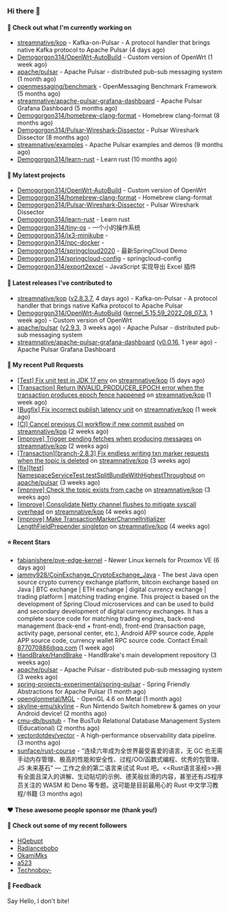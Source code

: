 ### Hi there 👋

#### 👷 Check out what I'm currently working on

- [streamnative/kop](https://github.com/streamnative/kop) - Kafka-on-Pulsar - A protocol handler that brings native Kafka protocol to Apache Pulsar (4 days ago)
- [Demogorgon314/OpenWrt-AutoBuild](https://github.com/Demogorgon314/OpenWrt-AutoBuild) - Custom version of OpenWrt (1 week ago)
- [apache/pulsar](https://github.com/apache/pulsar) - Apache Pulsar - distributed pub-sub messaging system (1 month ago)
- [openmessaging/benchmark](https://github.com/openmessaging/benchmark) - OpenMessaging Benchmark Framework (5 months ago)
- [streamnative/apache-pulsar-grafana-dashboard](https://github.com/streamnative/apache-pulsar-grafana-dashboard) - Apache Pulsar Grafana Dashboard (5 months ago)
- [Demogorgon314/homebrew-clang-format](https://github.com/Demogorgon314/homebrew-clang-format) - Homebrew clang-format (8 months ago)
- [Demogorgon314/Pulsar-Wireshark-Dissector](https://github.com/Demogorgon314/Pulsar-Wireshark-Dissector) - Pulsar Wireshark Dissector (8 months ago)
- [streamnative/examples](https://github.com/streamnative/examples) - Apache Pulsar examples and demos (9 months ago)
- [Demogorgon314/learn-rust](https://github.com/Demogorgon314/learn-rust) - Learn rust (10 months ago)

#### 🌱 My latest projects

- [Demogorgon314/OpenWrt-AutoBuild](https://github.com/Demogorgon314/OpenWrt-AutoBuild) - Custom version of OpenWrt
- [Demogorgon314/homebrew-clang-format](https://github.com/Demogorgon314/homebrew-clang-format) - Homebrew clang-format
- [Demogorgon314/Pulsar-Wireshark-Dissector](https://github.com/Demogorgon314/Pulsar-Wireshark-Dissector) - Pulsar Wireshark Dissector
- [Demogorgon314/learn-rust](https://github.com/Demogorgon314/learn-rust) - Learn rust
- [Demogorgon314/tiny-os](https://github.com/Demogorgon314/tiny-os) - 一个小的操作系统
- [Demogorgon314/jx3-minikube](https://github.com/Demogorgon314/jx3-minikube) - 
- [Demogorgon314/npc-docker](https://github.com/Demogorgon314/npc-docker) - 
- [Demogorgon314/springcloud2020](https://github.com/Demogorgon314/springcloud2020) - 最新SpringCloud Demo
- [Demogorgon314/springcloud-config](https://github.com/Demogorgon314/springcloud-config) - springcloud-config 
- [Demogorgon314/export2excel](https://github.com/Demogorgon314/export2excel) - JavaScript 实现导出 Excel 插件

#### 🔭 Latest releases I've contributed to

- [streamnative/kop](https://github.com/streamnative/kop) ([v2.8.3.7](https://github.com/streamnative/kop/releases/tag/v2.8.3.7), 4 days ago) - Kafka-on-Pulsar - A protocol handler that brings native Kafka protocol to Apache Pulsar
- [Demogorgon314/OpenWrt-AutoBuild](https://github.com/Demogorgon314/OpenWrt-AutoBuild) ([kernel_5.15.59_2022_08_07_3](https://github.com/Demogorgon314/OpenWrt-AutoBuild/releases/tag/kernel_5.15.59_2022_08_07_3), 1 week ago) - Custom version of OpenWrt
- [apache/pulsar](https://github.com/apache/pulsar) ([v2.9.3](https://github.com/apache/pulsar/releases/tag/v2.9.3), 3 weeks ago) - Apache Pulsar - distributed pub-sub messaging system
- [streamnative/apache-pulsar-grafana-dashboard](https://github.com/streamnative/apache-pulsar-grafana-dashboard) ([v0.0.16](https://github.com/streamnative/apache-pulsar-grafana-dashboard/releases/tag/v0.0.16), 1 year ago) - Apache Pulsar Grafana Dashboard

#### 🔨 My recent Pull Requests

- [[Test] Fix unit test in JDK 17 env](https://github.com/streamnative/kop/pull/1450) on [streamnative/kop](https://github.com/streamnative/kop) (5 days ago)
- [[Transaction] Return INVALID_PRODUCER_EPOCH error when the transaction produces epoch fence happened](https://github.com/streamnative/kop/pull/1443) on [streamnative/kop](https://github.com/streamnative/kop) (1 week ago)
- [[Bugfix] Fix incorrect publish latency unit](https://github.com/streamnative/kop/pull/1441) on [streamnative/kop](https://github.com/streamnative/kop) (1 week ago)
- [[CI] Cancel previous CI workflow if new commit pushed](https://github.com/streamnative/kop/pull/1425) on [streamnative/kop](https://github.com/streamnative/kop) (2 weeks ago)
- [[improve] Trigger pending fetches when producing messages](https://github.com/streamnative/kop/pull/1423) on [streamnative/kop](https://github.com/streamnative/kop) (2 weeks ago)
- [[Transaction][branch-2.8.3] Fix endless writing txn marker requests when the topic is deleted](https://github.com/streamnative/kop/pull/1417) on [streamnative/kop](https://github.com/streamnative/kop) (3 weeks ago)
- [[fix][test] NamespaceServiceTest.testSplitBundleWithHighestThroughput](https://github.com/apache/pulsar/pull/16714) on [apache/pulsar](https://github.com/apache/pulsar) (3 weeks ago)
- [[improve] Check the topic exists from cache](https://github.com/streamnative/kop/pull/1414) on [streamnative/kop](https://github.com/streamnative/kop) (3 weeks ago)
- [[improve] Consolidate Netty channel flushes to mitigate syscall overhead](https://github.com/streamnative/kop/pull/1409) on [streamnative/kop](https://github.com/streamnative/kop) (4 weeks ago)
- [[improve] Make TransactionMarkerChannelInitializer LengthFieldPrepender singleton](https://github.com/streamnative/kop/pull/1408) on [streamnative/kop](https://github.com/streamnative/kop) (4 weeks ago)

#### ⭐ Recent Stars

- [fabianishere/pve-edge-kernel](https://github.com/fabianishere/pve-edge-kernel) - Newer Linux kernels for Proxmox VE (6 days ago)
- [jammy928/CoinExchange_CryptoExchange_Java](https://github.com/jammy928/CoinExchange_CryptoExchange_Java) - The best Java open source crypto currency exchange platform, bitcoin exchange based on Java | BTC exchange | ETH exchange | digital currency exchange | trading platform | matching trading engine. This project is based on the development of Spring Cloud microservices and can be used to build and secondary development of digital currency exchanges. It has a complete source code for matching trading engines, back-end management (back-end &#43; front-end), front-end (transaction page, activity page, personal center, etc.), Android APP source code, Apple APP source code, currency wallet RPC source code. Contact Email: 877070886@qq.com (1 week ago)
- [HandBrake/HandBrake](https://github.com/HandBrake/HandBrake) - HandBrake&#39;s main development repository  (3 weeks ago)
- [apache/pulsar](https://github.com/apache/pulsar) - Apache Pulsar - distributed pub-sub messaging system (3 weeks ago)
- [spring-projects-experimental/spring-pulsar](https://github.com/spring-projects-experimental/spring-pulsar) - Spring Friendly Abstractions for Apache Pulsar (1 month ago)
- [openglonmetal/MGL](https://github.com/openglonmetal/MGL) - OpenGL 4.6 on Metal (1 month ago)
- [skyline-emu/skyline](https://github.com/skyline-emu/skyline) - Run Nintendo Switch homebrew &amp; games on your Android device! (2 months ago)
- [cmu-db/bustub](https://github.com/cmu-db/bustub) - The BusTub Relational Database Management System (Educational) (2 months ago)
- [vectordotdev/vector](https://github.com/vectordotdev/vector) - A high-performance observability data pipeline. (3 months ago)
- [sunface/rust-course](https://github.com/sunface/rust-course) - “连续六年成为全世界最受喜爱的语言，无 GC 也无需手动内存管理、极高的性能和安全性、过程/OO/函数式编程、优秀的包管理、JS 未来基石&#34; — 工作之余的第二语言来试试 Rust 吧。&lt;&lt;Rust语言圣经&gt;&gt;拥有全面且深入的讲解、生动贴切的示例、德芙般丝滑的内容，甚至还有JS程序员关注的 WASM 和 Deno 等专题。这可能是目前最用心的 Rust 中文学习教程/书籍 (3 months ago)

#### ❤️ These awesome people sponsor me (thank you!)


#### 👯 Check out some of my recent followers

- [HQebupt](https://github.com/HQebupt)
- [Radiancebobo](https://github.com/Radiancebobo)
- [OkamiMks](https://github.com/OkamiMks)
- [a523](https://github.com/a523)
- [Technoboy-](https://github.com/Technoboy-)

#### 💬 Feedback

Say Hello, I don't bite!

